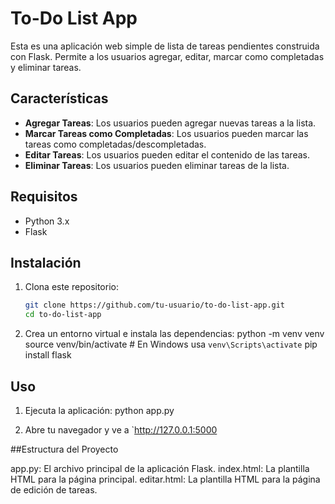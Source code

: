 # To-Do List App

Esta es una aplicación web simple de lista de tareas pendientes construida con Flask. Permite a los usuarios agregar, editar, marcar como completadas y eliminar tareas.

## Características

- **Agregar Tareas**: Los usuarios pueden agregar nuevas tareas a la lista.
- **Marcar Tareas como Completadas**: Los usuarios pueden marcar las tareas como completadas/descompletadas.
- **Editar Tareas**: Los usuarios pueden editar el contenido de las tareas.
- **Eliminar Tareas**: Los usuarios pueden eliminar tareas de la lista.

## Requisitos

- Python 3.x
- Flask

## Instalación

1. Clona este repositorio:
   ```sh
   git clone https://github.com/tu-usuario/to-do-list-app.git
   cd to-do-list-app
    ```
2. Crea un entorno virtual e instala las dependencias:
   python -m venv venv
   source venv/bin/activate  # En Windows usa `venv\Scripts\activate`
   pip install flask

## Uso
1. Ejecuta la aplicación:
    python app.py

2. Abre tu navegador y ve a `http://127.0.0.1:5000

##Estructura del Proyecto

app.py: El archivo principal de la aplicación Flask.
index.html: La plantilla HTML para la página principal.
editar.html: La plantilla HTML para la página de edición de tareas.